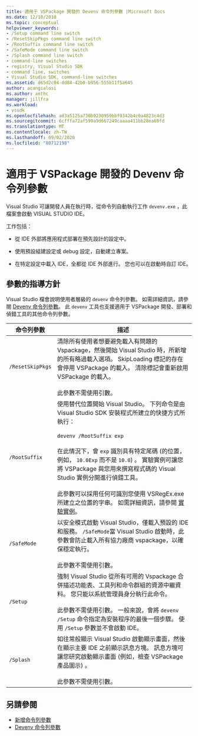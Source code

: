 ```yaml
---
title: 適用于 VSPackage 開發的 Devenv 命令列參數 |Microsoft Docs
ms.date: 12/10/2018
ms.topic: conceptual
helpviewer_keywords:
- /Setup command line switch
- /ResetSkipPkgs command line switch
- /RootSuffix command line switch
- /SafeMode command line switch
- /Splash command line switch
- command-line switches
- registry, Visual Studio SDK
- command line, switches
- Visual Studio SDK, command-line switches
ms.assetid: d65d2c04-dd84-42b0-b956-555b11f5a645
author: acangialosi
ms.author: anthc
manager: jillfra
ms.workload:
- vssdk
ms.openlocfilehash: ad3a5125a730b9230959bbf9342b4c0a4823c4d3
ms.sourcegitcommit: 6cfffa72af599a9d667249caaaa411bb28ea69fd
ms.translationtype: MT
ms.contentlocale: zh-TW
ms.lasthandoff: 09/02/2020
ms.locfileid: "80712198"
---
```

# <a name="devenv-command-line-switches-for-vspackage-development"></a>適用于 VSPackage 開發的 Devenv 命令列參數

Visual Studio 可讓開發人員在執行時，從命令列自動執行工作 `devenv.exe` ，此檔案會啟動 VISUAL STUDIO IDE。

 工作包括：

- 從 IDE 外部將應用程式部署在預先設計的設定中。

- 使用預設組建設定或 debug 設定，自動建立專案。

- 在特定設定中載入 IDE，全都從 IDE 外部進行。 您也可以在啟動時自訂 IDE。

## <a name="guidelines-for-switches"></a>參數的指導方針

Visual Studio 檔會說明使用者層級的 `devenv` 命令列參數。 如需詳細資訊，請參閱 [Devenv 命令列參數](../ide/reference/devenv-command-line-switches.md)。 此 `devenv` 工具也支援適用于 VSPackage 開發、部署和偵錯工具的其他命令列參數。

| 命令列參數 | 描述 |
|---------------------| - |
| `/ResetSkipPkgs` | 清除所有使用者想要避免載入有問題的 Vspackage，然後開始 Visual Studio 時，所新增的所有略過載入選項。 SkipLoading 標記的存在會停用 VSPackage 的載入。 清除標記會重新啟用 VSPackage 的載入。<br /><br /> 此參數不需使用引數。 |
| `/RootSuffix` | 使用替代位置開始 Visual Studio。 下列命令是由 Visual Studio SDK 安裝程式所建立的快捷方式所執行：<br /><br /> `devenv /RootSuffix exp`<br /><br /> 在此情況下，會 `exp` 識別具有特定尾碼 (的位置，例如， `10.0Exp` 而不是 `10.0`) 。 實驗實例可讓您將 VSPackage 與您用來撰寫程式碼的 Visual Studio 實例分開進行偵錯工具。<br /><br /> 此參數可以採用任何可識別您使用 VSRegEx.exe 所建立之位置的字串。 如需詳細資訊，請參閱 [實驗實例](../extensibility/the-experimental-instance.md)。 |
| `/SafeMode` | 以安全模式啟動 Visual Studio，僅載入預設的 IDE 和服務。 `/SafeMode`當 Visual Studio 啟動時，此參數會防止載入所有協力廠商 vspackage，以確保穩定執行。<br /><br /> 此參數不需使用引數。 |
| `/Setup` | 強制 Visual Studio 從所有可用的 Vspackage 合併描述功能表、工具列和命令群組的資源中繼資料。 您只能以系統管理員身分執行此命令。 <br /><br /> 此參數不需使用引數。 一般來說，會將 `devenv /Setup` 命令指定為安裝程序的最後一個步驟。 使用 `/Setup` 參數並不會啟動 IDE。|
| `/Splash` | 如往常般顯示 Visual Studio 啟動顯示畫面，然後在顯示主要 IDE 之前顯示訊息方塊。 訊息方塊可讓您研究啟動顯示畫面 (例如，檢查 VSPackage 產品圖示) 。<br /><br /> 此參數不需使用引數。 |

## <a name="see-also"></a>另請參閱

- [新增命令列參數](../extensibility/adding-command-line-switches.md)
- [Devenv 命令列參數](../ide/reference/devenv-command-line-switches.md)
